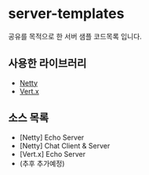 # server-templates

공유를 목적으로 한 서버 샘플 코드목록 입니다.


사용한 라이브러리
-------------
* [Netty](http://netty.io/)
* [Vert.x](http://vertx.io/)


소스 목록
-------------
* [Netty] Echo Server
* [Netty] Chat Client & Server
* [Vert.x] Echo Server
* (추후 추가예정)
